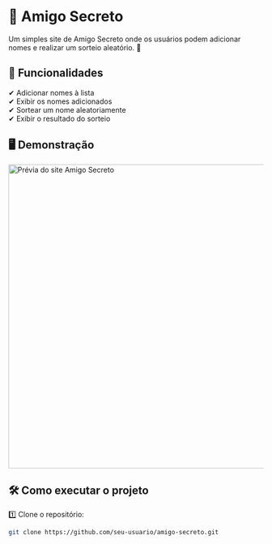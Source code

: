 # 🎁 Amigo Secreto

Um simples site de Amigo Secreto onde os usuários podem adicionar nomes e realizar um sorteio aleatório. 🚀

## 📌 Funcionalidades

✔ Adicionar nomes à lista  
✔ Exibir os nomes adicionados  
✔ Sortear um nome aleatoriamente  
✔ Exibir o resultado do sorteio  

## 🖥️ **Demonstração**
<img src="assets/amigo-secreto-preview.png" alt="Prévia do site Amigo Secreto" width="600">

## 🛠 **Como executar o projeto**

1️⃣ Clone o repositório:
```bash
git clone https://github.com/seu-usuario/amigo-secreto.git
